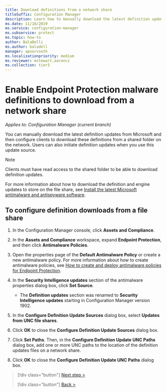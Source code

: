 ```yaml
---
title: Download definitions from a network share
titleSuffix: Configuration Manager
description: Learn how to manually download the latest definition updates from Microsoft and then configure clients to download these definitions.
ms.date: 11/18/2019
ms.service: configuration-manager
ms.subservice: protect
ms.topic: how-to
author: BalaDelli
ms.author: baladell
manager: apoorvseth
ms.localizationpriority: medium
ms.reviewer: mstewart,aaroncz 
ms.collection: tier3
---
```


# Enable Endpoint Protection malware definitions to download from a network share

*Applies to: Configuration Manager (current branch)*

 You can manually download the latest definition updates from Microsoft and then configure clients to download these definitions from a shared folder on the network. Users can also initiate definition updates when you use this update source.

> [!NOTE]
>  Clients must have read access to the shared folder to be able to download definition updates.

 For more information about how to download the definition and engine updates to store on the file share, see [Install the latest Microsoft antimalware and antispyware software](https://www.microsoft.com/wdsi/definitions).

## To configure definition downloads from a file share

1.  In the Configuration Manager console, click **Assets and Compliance**.

2.  In the **Assets and Compliance** workspace, expand **Endpoint Protection**, and then click **Antimalware Policies**.

3.  Open the properties page of the **Default Antimalware Policy** or create a new antimalware policy. For more information about how to create antimalware policies, see [How to create and deploy antimalware policies for Endpoint Protection](endpoint-antimalware-policies.md).

4.  In the **Security Intelligence updates** section of the antimalware properties dialog box, click **Set Source**.
    - The **Definition updates** section was renamed to **Security Intelligence updates** starting in Configuration Manager version 1902.

5.  In the **Configure Definition Update Sources** dialog box, select **Updates from UNC file shares**.

6.  Click **OK** to close the **Configure Definition Update Sources** dialog box.

7.  Click **Set Paths**. Then, in the **Configure Definition Update UNC Paths** dialog box, add one or more UNC paths to the location of the definition updates files on a network share.

8.  Click **OK** to close the **Configure Definition Update UNC Paths** dialog box.


> [!div class="button"]
> [Next step >](endpoint-antimalware-policies.md)
> 
> [!div class="button"]
> [Back >](endpoint-configure-alerts.md)

